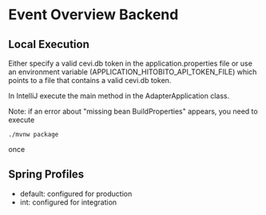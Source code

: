 # Event Overview Backend

## Local Execution

Either specify a valid cevi.db token in the application.properties file or use an environment variable (APPLICATION_HITOBITO_API_TOKEN_FILE) which points to a file that contains a valid cevi.db token.

In IntelliJ execute the main method in the AdapterApplication class.

Note: if an error about "missing bean BuildProperties" appears, you need to execute
```
./mvnw package
```
once

## Spring Profiles

* default: configured for production
* int: configured for integration
